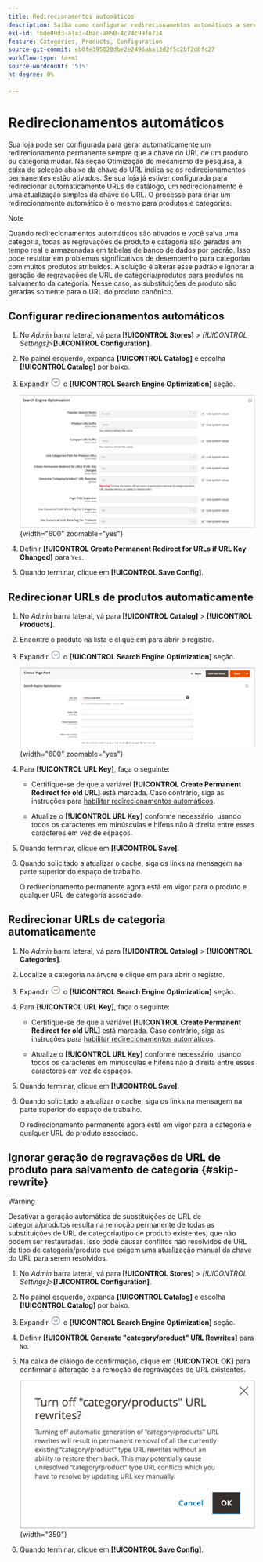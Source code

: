 ```yaml
---
title: Redirecionamentos automáticos
description: Saiba como configurar redirecionamentos automáticos a serem gerados sempre que a chave do URL de um produto ou categoria for alterada na sua loja do Commerce.
exl-id: fbde09d3-a1a3-4bac-a850-4c74c99fe714
feature: Categories, Products, Configuration
source-git-commit: eb0fe395020dbe2e2496aba13d2f5c2bf2d0fc27
workflow-type: tm+mt
source-wordcount: '515'
ht-degree: 0%

---
```


# Redirecionamentos automáticos

Sua loja pode ser configurada para gerar automaticamente um redirecionamento permanente sempre que a chave do URL de um produto ou categoria mudar. Na seção Otimização do mecanismo de pesquisa, a caixa de seleção abaixo da chave do URL indica se os redirecionamentos permanentes estão ativados. Se sua loja já estiver configurada para redirecionar automaticamente URLs de catálogo, um redirecionamento é uma atualização simples da chave do URL. O processo para criar um redirecionamento automático é o mesmo para produtos e categorias.

>[!NOTE]
>
>Quando redirecionamentos automáticos são ativados e você salva uma categoria, todas as regravações de produto e categoria são geradas em tempo real e armazenadas em tabelas de banco de dados por padrão. Isso pode resultar em problemas significativos de desempenho para categorias com muitos produtos atribuídos. A solução é alterar esse padrão e ignorar a geração de regravações de URL de categoria/produtos para produtos no salvamento da categoria. Nesse caso, as substituições de produto são geradas somente para o URL do produto canônico.

## Configurar redirecionamentos automáticos

1. No _Admin_ barra lateral, vá para **[!UICONTROL Stores]** > _[!UICONTROL Settings]_>**[!UICONTROL Configuration]**.

1. No painel esquerdo, expanda **[!UICONTROL Catalog]** e escolha **[!UICONTROL Catalog]** por baixo.

1. Expandir ![Seletor de expansão](../assets/icon-display-expand.png) o **[!UICONTROL Search Engine Optimization]** seção.

   ![Configuração do catálogo - otimização do mecanismo de pesquisa](../configuration-reference/catalog/assets/catalog-search-engine-optimization.png){width="600" zoomable="yes"}

1. Definir **[!UICONTROL Create Permanent Redirect for URLs if URL Key Changed]** para `Yes`.

1. Quando terminar, clique em **[!UICONTROL Save Config]**.

## Redirecionar URLs de produtos automaticamente

1. No _Admin_ barra lateral, vá para **[!UICONTROL Catalog]** > **[!UICONTROL Products]**.

1. Encontre o produto na lista e clique em para abrir o registro.

1. Expandir ![Seletor de expansão ](../assets/icon-display-expand.png) o **[!UICONTROL Search Engine Optimization]** seção.

   ![Otimização do mecanismo de pesquisa do produto - redirecionamento permanente](./assets/product-search-engine-optimization-create-permanent-redirect.png){width="600" zoomable="yes"}

1. Para **[!UICONTROL URL Key]**, faça o seguinte:

   - Certifique-se de que a variável **[!UICONTROL Create Permanent Redirect for old URL]** está marcada. Caso contrário, siga as instruções para [habilitar redirecionamentos automáticos](url-rewrite.md#configure-url-rewrites).

   - Atualize o **[!UICONTROL URL Key]** conforme necessário, usando todos os caracteres em minúsculas e hifens não à direita entre esses caracteres em vez de espaços.

1. Quando terminar, clique em **[!UICONTROL Save]**.

1. Quando solicitado a atualizar o cache, siga os links na mensagem na parte superior do espaço de trabalho.

   O redirecionamento permanente agora está em vigor para o produto e qualquer URL de categoria associado.

## Redirecionar URLs de categoria automaticamente

1. No _Admin_ barra lateral, vá para **[!UICONTROL Catalog]** > **[!UICONTROL Categories]**.

1. Localize a categoria na árvore e clique em para abrir o registro.

1. Expandir ![Seletor de expansão](../assets/icon-display-expand.png) o **[!UICONTROL Search Engine Optimization]** seção.

1. Para **[!UICONTROL URL Key]**, faça o seguinte:

   - Certifique-se de que a variável **[!UICONTROL Create Permanent Redirect for old URL]** está marcada. Caso contrário, siga as instruções para [habilitar redirecionamentos automáticos](url-rewrite.md#configure-url-rewrites).

   - Atualize o **[!UICONTROL URL Key]** conforme necessário, usando todos os caracteres em minúsculas e hifens não à direita entre esses caracteres em vez de espaços.

1. Quando terminar, clique em **[!UICONTROL Save]**.

1. Quando solicitado a atualizar o cache, siga os links na mensagem na parte superior do espaço de trabalho.

   O redirecionamento permanente agora está em vigor para a categoria e qualquer URL de produto associado.

## Ignorar geração de regravações de URL de produto para salvamento de categoria {#skip-rewrite}

>[!WARNING]
>
>Desativar a geração automática de substituições de URL de categoria/produtos resulta na remoção permanente de todas as substituições de URL de categoria/tipo de produto existentes, que não podem ser restauradas. Isso pode causar conflitos não resolvidos de URL de tipo de categoria/produto que exigem uma atualização manual da chave do URL para serem resolvidos.

1. No _Admin_ barra lateral, vá para **[!UICONTROL Stores]** > _[!UICONTROL Settings]_>**[!UICONTROL Configuration]**.

1. No painel esquerdo, expanda **[!UICONTROL Catalog]** e escolha **[!UICONTROL Catalog]** por baixo.

1. Expandir ![Seletor de expansão](../assets/icon-display-expand.png) o **[!UICONTROL Search Engine Optimization]** seção.

1. Definir **[!UICONTROL Generate "category/product" URL Rewrites]** para `No`.

1. Na caixa de diálogo de confirmação, clique em **[!UICONTROL OK]** para confirmar a alteração e a remoção de regravações de URL existentes.

   ![Desativar regravações de URL de categoria/produto - confirmar](./assets/seo-rewrite-off.png){width="350"}

1. Quando terminar, clique em **[!UICONTROL Save Config]**.
